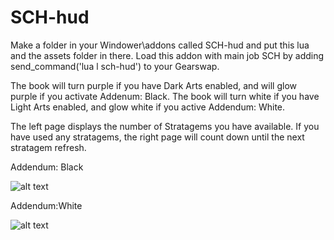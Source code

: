 # SCH-hud
Make a folder in your Windower\addons called SCH-hud and put this lua and the assets folder in there. Load this addon with main job SCH by adding send_command('lua l sch-hud') to your Gearswap.

The book will turn purple if you have Dark Arts enabled, and will glow purple if you activate Addenum: Black. The book will turn white if you have Light Arts enabled, and glow white if you active Addendum: White. 

The left page displays the number of Stratagems you have available. If you have used any stratagems, the right page will count down until the next stratagem refresh.


Addendum: Black

![alt text](https://i.ibb.co/GnQ8RHR/Addendum-Black-Updated.png)

Addendum:White

![alt text](https://i.ibb.co/6ghfW15/Addendum-White-Updated.png)
